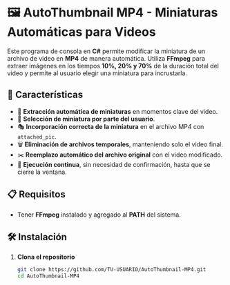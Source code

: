 # 🖼 AutoThumbnail MP4 - Miniaturas Automáticas para Videos

Este programa de consola en **C#** permite modificar la miniatura de un archivo de video en **MP4** de manera automática. Utiliza **FFmpeg** para extraer imágenes en los tiempos **10%, 20% y 70%** de la duración total del video y permite al usuario elegir una miniatura para incrustarla.

## 🚀 Características
- 📸 **Extracción automática de miniaturas** en momentos clave del video.
- 🔎 **Selección de miniatura por parte del usuario**.
- 🎭 **Incorporación correcta de la miniatura** en el archivo MP4 con `attached_pic`.
- 🗑 **Eliminación de archivos temporales**, manteniendo solo el video final.
- ✂️ **Reemplazo automático del archivo original** con el video modificado.
- 🔄 **Ejecución continua**, sin necesidad de confirmación, hasta que se cierre la ventana.

## 📋 Requisitos
- Tener **FFmpeg** instalado y agregado al **PATH** del sistema.

## 🛠 Instalación
1. **Clona el repositorio**
   ```sh
   git clone https://github.com/TU-USUARIO/AutoThumbnail-MP4.git
   cd AutoThumbnail-MP4
